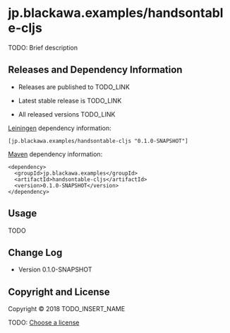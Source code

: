 # jp.blackawa.examples/handsontable-cljs

TODO: Brief description



## Releases and Dependency Information

* Releases are published to TODO_LINK

* Latest stable release is TODO_LINK

* All released versions TODO_LINK

[Leiningen] dependency information:

    [jp.blackawa.examples/handsontable-cljs "0.1.0-SNAPSHOT"]

[Maven] dependency information:

    <dependency>
      <groupId>jp.blackawa.examples</groupId>
      <artifactId>handsontable-cljs</artifactId>
      <version>0.1.0-SNAPSHOT</version>
    </dependency>

[Leiningen]: http://leiningen.org/
[Maven]: http://maven.apache.org/



## Usage

TODO



## Change Log

* Version 0.1.0-SNAPSHOT



## Copyright and License

Copyright © 2018 TODO_INSERT_NAME

TODO: [Choose a license](http://choosealicense.com/)
